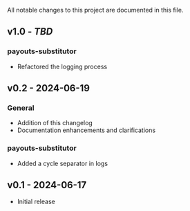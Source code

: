 All notable changes to this project are documented in this file.

## v1.0 - *TBD*

### payouts-substitutor

- Refactored the logging process

## v0.2 - 2024-06-19

### General

- Addition of this changelog
- Documentation enhancements and clarifications

### payouts-substitutor

- Added a cycle separator in logs

## v0.1 - 2024-06-17

- Initial release
